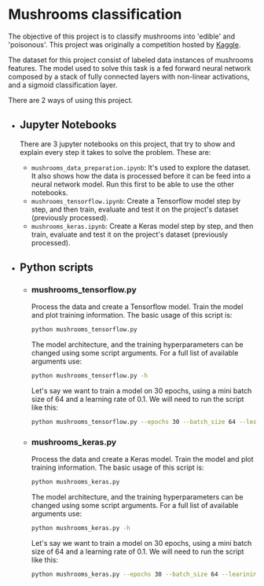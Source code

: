 # Mushrooms classification

The objective of this project is to classify mushrooms into 'edible' and 'poisonous'. 
This project was originally a competition hosted by [Kaggle](https://www.kaggle.com/uciml/mushroom-classification).

The dataset for this project consist of labeled data instances of mushrooms features.
The model used to solve this task is a fed forward neural network composed by a stack 
of fully connected layers with non-linear activations, and a sigmoid classification layer.

There are 2 ways of using this project.

- ## Jupyter Notebooks

    There are 3 jupyter notebooks on this project, that try to show and explain every 
    step it takes to solve the problem. These are:
     - `mushrooms_data_preparation.ipynb`: It's used to explore the dataset. It also 
        shows how the data is processed before it can be feed into a neural network model. 
        Run this first to be able to use the other notebooks.
     - `mushrooms_tensorflow.ipynb`: Create a Tensorflow model step by step, and then 
        train, evaluate and test it on the project's dataset (previously processed). 
     - `mushrooms_keras.ipynb`: Create a Keras model step by step, and then 
        train, evaluate and test it on the project's dataset (previously processed). 

- ## Python scripts

    - ### mushrooms_tensorflow.py
        Process the data and create a Tensorflow model. Train the model and plot training 
        information. The basic usage of this script is:
        
        ```bash
        python mushrooms_tensorflow.py
        ```
        
        The model architecture, and the training hyperparameters can be changed using some 
        script arguments. For a full list of available arguments use:
        
        ```bash
        python mushrooms_tensorflow.py -h
        ```
        
        Let's say we want to train a model on 30 epochs, using a mini batch size of 64 and 
        a learning rate of 0.1. We will need to run the script like this:
        
        ```bash
        python mushrooms_tensorflow.py --epochs 30 --batch_size 64 --learining_rate 0.1
        ```
    - ### mushrooms_keras.py
        Process the data and create a Keras model. Train the model and plot training 
        information. The basic usage of this script is:
        
        ```bash
        python mushrooms_keras.py
        ```
        
        The model architecture, and the training hyperparameters can be changed using some 
        script arguments. For a full list of available arguments use:
        
        ```bash
        python mushrooms_keras.py -h
        ```
        
        Let's say we want to train a model on 30 epochs, using a mini batch size of 64 and 
        a learning rate of 0.1. We will need to run the script like this:
        
        ```bash
        python mushrooms_keras.py --epochs 30 --batch_size 64 --learining_rate 0.1
        ```
